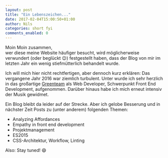 ```yaml
---
layout: post
title: "Ein Lebenszeichen..."
date: 2017-02-04T15:00:50+01:00
author: Nils
categories: short fyi
comments_enabled: 0
---
```


Moin Moin zusammen,  
wer diese meine Website häufiger besucht, wird möglicherweise verwundert (oder beglückt 😉) festgestellt haben, dass der Blog von mir im letzten Jahr ein wenig stiefmütterlich behandelt wurde.  

Ich will mich hier nicht rechtfertigen, aber dennoch kurz erklären: Das vergangene Jahr 2016 war ziemlich turbulent. Unter wurde ich sehr herzlich in das großartige [Greenteam](https://bdrops.de) als Web Developer, Schwerpunkt Front End Development, aufgenommen. Darüber hinaus habe ich mich erneut intensiv der Musik gewidmet.

Ein Blog bleibt da leider auf der Strecke. Aber ich gelobe Besserung und in nächster Zeit Posts zu (unter anderem) folgenden Themen:

- Analyzing Affordances
- Empathy in front end development
- Projektmanagement
- ES2015
- CSS-Architektur, Workflow, Linting

Also: Stay tuned! 😄

